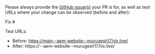 Please always provide the [GitHub issue(s)](../issues) your PR is for, as well as test URLs where your change can be observed (before and after):

Fix #<gh-issue-id>

Test URLs:
- Before: https://main--aem-website--murugesh17.hlx.live/
- After: https://<branch>--aem-website--murugesh17.hlx.live/
